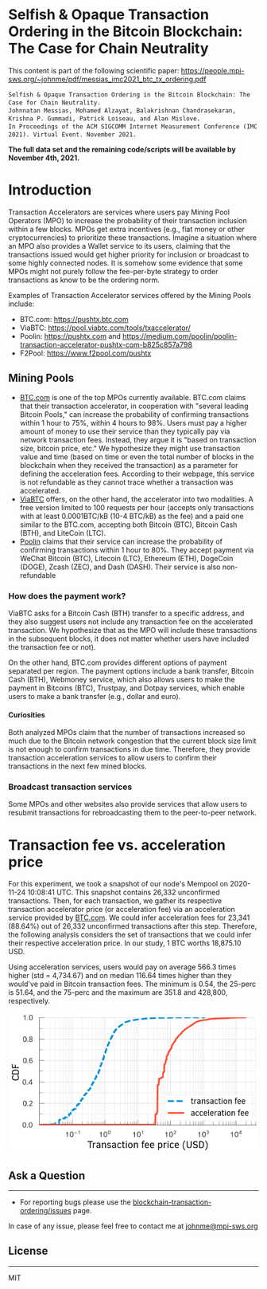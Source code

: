 # Selfish & Opaque Transaction Ordering in the Bitcoin Blockchain: The Case for Chain Neutrality

This content is part of the following scientific paper: https://people.mpi-sws.org/~johnme/pdf/messias_imc2021_btc_tx_ordering.pdf

```
Selfish & Opaque Transaction Ordering in the Bitcoin Blockchain: The Case for Chain Neutrality.
Johnnatan Messias, Mohamed Alzayat, Balakrishnan Chandrasekaran, Krishna P. Gummadi, Patrick Loiseau, and Alan Mislove.
In Proceedings of the ACM SIGCOMM Internet Measurement Conference (IMC 2021). Virtual Event. November 2021.
```

**The full data set and the remaining code/scripts will be available by November 4th, 2021.**

# Introduction
Transaction Accelerators are services where users pay Mining Pool Operators (MPO) to increase the probability of their transaction inclusion within a few blocks. MPOs get extra incentives (e.g., fiat money or other cryptocurrencies) to prioritize these transactions. Imagine a situation where an MPO also provides a Wallet service to its users, claiming that the transactions issued would get higher priority for inclusion or broadcast to some highly connected nodes. It is somehow some evidence that some MPOs might not purely follow the fee-per-byte strategy to order transactions as know to be the ordering norm.

Examples of Transaction Accelerator services offered by the Mining Pools include:

 * BTC.com: https://pushtx.btc.com
 * ViaBTC: https://pool.viabtc.com/tools/txaccelerator/
 * Poolin: https://pushtx.com and https://medium.com/poolin/poolin-transaction-accelerator-pushtx-com-b825c857a798
 * F2Pool: https://www.f2pool.com/pushtx
 
## Mining Pools

* [BTC.com](https://btc.com/) is one of the top MPOs currently available. BTC.com claims that their transaction accelerator, in cooperation with "several leading Bitcoin Pools," can increase the probability of confirming transactions within 1 hour to 75%, within 4 hours to 98%. Users must pay a higher amount of money to use their service than they typically pay via network transaction fees. Instead, they argue it is "based on transaction size, bitcoin price, etc." We hypothesize they might use transaction value and time (based on time or even the total number of blocks in the blockchain when they received the transaction) as a parameter for defining the acceleration fees. According to their webpage, this service is not refundable as they cannot trace whether a transaction was accelerated.
* [ViaBTC](https://www.viabtc.com/) offers, on the other hand, the accelerator into two modalities. A free version limited to 100 requests per hour (accepts only transactions with at least 0.0001BTC/kB (10-4 BTC/kB) as the fee) and a paid one similar to the BTC.com, accepting both Bitcoin (BTC), Bitcoin Cash (BTH), and LiteCoin (LTC).
* [Poolin](https://www.poolin.com/) claims that their service can increase the probability of confirming transactions within 1 hour to 80%. They accept payment via WeChat Bitcoin (BTC), Litecoin (LTC), Ethereum (ETH), DogeCoin (DOGE), Zcash (ZEC), and Dash (DASH). Their service is also non-refundable



### How does the payment work?

ViaBTC asks for a Bitcoin Cash (BTH) transfer to a specific address, and they also suggest users not include any transaction fee on the accelerated transaction. We hypothesize that as the MPO will include these transactions in the subsequent blocks, it does not matter whether users have included the transaction fee or not).

On the other hand, BTC.com provides different options of payment separated per region. The payment options include a bank transfer, Bitcoin Cash (BTH), Webmoney service, which also allows users to make the payment in Bitcoins (BTC), Trustpay, and Dotpay services, which enable users to make a bank transfer (e.g., dollar and euro).


#### Curiosities

Both analyzed MPOs claim that the number of transactions increased so much due to the Bitcoin network congestion that the current block size limit is not enough to confirm transactions in due time. Therefore, they provide transaction acceleration services to allow users to confirm their transactions in the next few mined blocks. 

### Broadcast transaction services

Some MPOs and other websites also provide services that allow users to resubmit transactions for rebroadcasting them to the peer-to-peer network.

# Transaction fee vs. acceleration price

For this experiment, we took a snapshot of our node's Mempool on 2020-11-24 10:08:41 UTC. This snapshot contains 26,332 unconfirmed transactions. Then, for each transaction, we gather its respective transaction accelerator price (or acceleration fee) via an acceleration service provided by [BTC.com](https://pushtx.btc.com/). We could infer acceleration fees for 23,341 (88.64%) out of 26,332 unconfirmed transactions after this step. Therefore, the following analysis considers the set of transactions that we could infer their respective acceleration price. In our study, 1 BTC worths 18,875.10 USD.

Using acceleration services, users would pay on average 566.3 times higher (std = 4,734.67) and on median 116.64 times higher than they would've paid in Bitcoin transaction fees. The minimum is 0.54, the 25-perc is 51.64, and the 75-perc and the maximum are 351.8 and 428,800, respectively.

![alt text](./images/tx-fees-comparison.png?raw=true)




## Ask a Question

---

- For reporting bugs please use the [blockchain-transaction-ordering/issues](https://github.com/johnnatan-messias/blockchain-transaction-ordering/issues) page.

In case of any issue, please feel free to contact me at johnme@mpi-sws.org

## License

---

MIT

